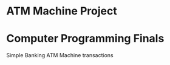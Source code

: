 # ATM Machine Project
Computer Programming Finals
===============================
Simple Banking ATM Machine transactions
